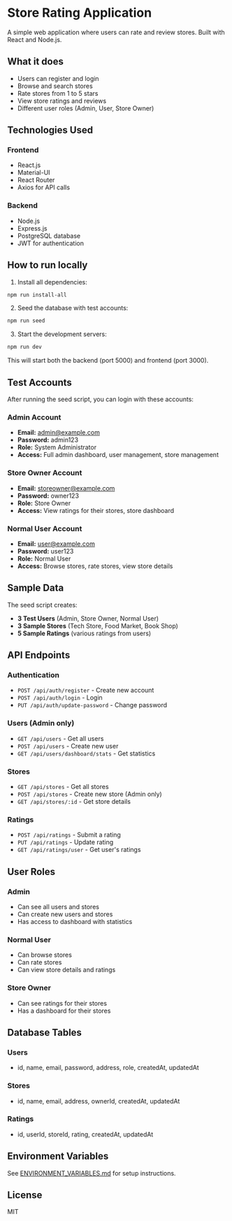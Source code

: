 # Store Rating Application

A simple web application where users can rate and review stores. Built with React and Node.js.

## What it does

- Users can register and login
- Browse and search stores
- Rate stores from 1 to 5 stars
- View store ratings and reviews
- Different user roles (Admin, User, Store Owner)

## Technologies Used

### Frontend
- React.js
- Material-UI
- React Router
- Axios for API calls

### Backend
- Node.js
- Express.js
- PostgreSQL database
- JWT for authentication

## How to run locally

1. Install all dependencies:
```bash
npm run install-all
```

2. Seed the database with test accounts:
```bash
npm run seed
```

3. Start the development servers:
```bash
npm run dev
```

This will start both the backend (port 5000) and frontend (port 3000).

## Test Accounts

After running the seed script, you can login with these accounts:

### Admin Account
- **Email:** admin@example.com
- **Password:** admin123
- **Role:** System Administrator
- **Access:** Full admin dashboard, user management, store management

### Store Owner Account
- **Email:** storeowner@example.com
- **Password:** owner123
- **Role:** Store Owner
- **Access:** View ratings for their stores, store dashboard

### Normal User Account
- **Email:** user@example.com
- **Password:** user123
- **Role:** Normal User
- **Access:** Browse stores, rate stores, view store details

## Sample Data

The seed script creates:
- **3 Test Users** (Admin, Store Owner, Normal User)
- **3 Sample Stores** (Tech Store, Food Market, Book Shop)
- **5 Sample Ratings** (various ratings from users)

## API Endpoints

### Authentication
- `POST /api/auth/register` - Create new account
- `POST /api/auth/login` - Login
- `PUT /api/auth/update-password` - Change password

### Users (Admin only)
- `GET /api/users` - Get all users
- `POST /api/users` - Create new user
- `GET /api/users/dashboard/stats` - Get statistics

### Stores
- `GET /api/stores` - Get all stores
- `POST /api/stores` - Create new store (Admin only)
- `GET /api/stores/:id` - Get store details

### Ratings
- `POST /api/ratings` - Submit a rating
- `PUT /api/ratings` - Update rating
- `GET /api/ratings/user` - Get user's ratings

## User Roles

### Admin
- Can see all users and stores
- Can create new users and stores
- Has access to dashboard with statistics

### Normal User
- Can browse stores
- Can rate stores
- Can view store details and ratings

### Store Owner
- Can see ratings for their stores
- Has a dashboard for their stores

## Database Tables

### Users
- id, name, email, password, address, role, createdAt, updatedAt

### Stores
- id, name, email, address, ownerId, createdAt, updatedAt

### Ratings
- id, userId, storeId, rating, createdAt, updatedAt

## Environment Variables

See [ENVIRONMENT_VARIABLES.md](ENVIRONMENT_VARIABLES.md) for setup instructions.

## License

MIT 